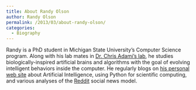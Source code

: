 ```yaml
---
title: About Randy Olson
author: Randy Olson
permalink: /2013/03/about-randy-olson/
categories:
  - Biography
---
```

Randy is a PhD student in Michigan State University&#8217;s Computer Science program. Along with his lab mates in <a href="http://adamilab.msu.edu/" target="_blank">Dr. Chris Adami&#8217;s lab</a>, he studies biologically-inspired artificial brains and algorithms with the goal of evolving intelligent behaviors inside the computer. He regularly blogs on <a href="http://www.randalolson.com/blog/" target="_blank">his personal web site</a> about Artificial Intelligence, using Python for scientific computing, and various analyses of the <a href="http://www.reddit.com" target="_blank">Reddit</a> social news model.
